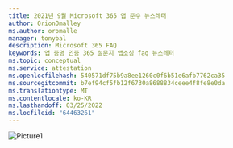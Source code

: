 ```yaml
---
title: 2021년 9월 Microsoft 365 앱 준수 뉴스레터
author: OrionOmalley
ms.author: oromalle
manager: tonybal
description: Microsoft 365 FAQ
keywords: 앱 증명 인증 365 설문지 앱소싱 faq 뉴스레터
ms.topic: conceptual
ms.service: attestation
ms.openlocfilehash: 540571df75b9a8ee1260c0f6b51e6afb7762ca35
ms.sourcegitcommit: b7ef94cf5fb12f6730a8688834ceee4f8fe8e0da
ms.translationtype: MT
ms.contentlocale: ko-KR
ms.lasthandoff: 03/25/2022
ms.locfileid: "64463261"
---
```

![Picture1](../media/NewsletterSept2021.jpg)
